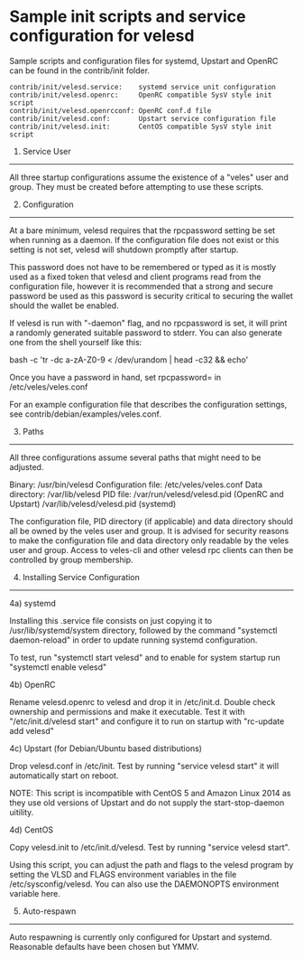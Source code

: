 Sample init scripts and service configuration for velesd
==========================================================

Sample scripts and configuration files for systemd, Upstart and OpenRC
can be found in the contrib/init folder.

    contrib/init/velesd.service:    systemd service unit configuration
    contrib/init/velesd.openrc:     OpenRC compatible SysV style init script
    contrib/init/velesd.openrcconf: OpenRC conf.d file
    contrib/init/velesd.conf:       Upstart service configuration file
    contrib/init/velesd.init:       CentOS compatible SysV style init script

1. Service User
---------------------------------

All three startup configurations assume the existence of a "veles" user
and group.  They must be created before attempting to use these scripts.

2. Configuration
---------------------------------

At a bare minimum, velesd requires that the rpcpassword setting be set
when running as a daemon.  If the configuration file does not exist or this
setting is not set, velesd will shutdown promptly after startup.

This password does not have to be remembered or typed as it is mostly used
as a fixed token that velesd and client programs read from the configuration
file, however it is recommended that a strong and secure password be used
as this password is security critical to securing the wallet should the
wallet be enabled.

If velesd is run with "-daemon" flag, and no rpcpassword is set, it will
print a randomly generated suitable password to stderr.  You can also
generate one from the shell yourself like this:

bash -c 'tr -dc a-zA-Z0-9 < /dev/urandom | head -c32 && echo'

Once you have a password in hand, set rpcpassword= in /etc/veles/veles.conf

For an example configuration file that describes the configuration settings,
see contrib/debian/examples/veles.conf.

3. Paths
---------------------------------

All three configurations assume several paths that might need to be adjusted.

Binary:              /usr/bin/velesd
Configuration file:  /etc/veles/veles.conf
Data directory:      /var/lib/velesd
PID file:            /var/run/velesd/velesd.pid (OpenRC and Upstart)
                     /var/lib/velesd/velesd.pid (systemd)

The configuration file, PID directory (if applicable) and data directory
should all be owned by the veles user and group.  It is advised for security
reasons to make the configuration file and data directory only readable by the
veles user and group.  Access to veles-cli and other velesd rpc clients
can then be controlled by group membership.

4. Installing Service Configuration
-----------------------------------

4a) systemd

Installing this .service file consists on just copying it to
/usr/lib/systemd/system directory, followed by the command
"systemctl daemon-reload" in order to update running systemd configuration.

To test, run "systemctl start velesd" and to enable for system startup run
"systemctl enable velesd"

4b) OpenRC

Rename velesd.openrc to velesd and drop it in /etc/init.d.  Double
check ownership and permissions and make it executable.  Test it with
"/etc/init.d/velesd start" and configure it to run on startup with
"rc-update add velesd"

4c) Upstart (for Debian/Ubuntu based distributions)

Drop velesd.conf in /etc/init.  Test by running "service velesd start"
it will automatically start on reboot.

NOTE: This script is incompatible with CentOS 5 and Amazon Linux 2014 as they
use old versions of Upstart and do not supply the start-stop-daemon uitility.

4d) CentOS

Copy velesd.init to /etc/init.d/velesd. Test by running "service velesd start".

Using this script, you can adjust the path and flags to the velesd program by
setting the VLSD and FLAGS environment variables in the file
/etc/sysconfig/velesd. You can also use the DAEMONOPTS environment variable here.

5. Auto-respawn
-----------------------------------

Auto respawning is currently only configured for Upstart and systemd.
Reasonable defaults have been chosen but YMMV.
